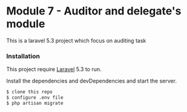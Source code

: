 # Module 7 - Auditor and delegate's module

This is a laravel 5.3 project which focus on auditing task





### Installation

This project require [Laravel](https://laravel.com/) 5.3 to run.

Install the dependencies and devDependencies and start the server.

```sh
$ clone this repo
$ configure .env file
$ php artisan migrate
```
